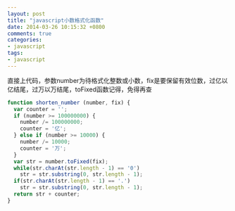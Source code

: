 ```yaml
---
layout: post
title: "javascript小数格式化函数"
date: 2014-03-26 10:15:32 +0800
comments: true
categories:
- javascript
tags:
- javascript
---
```

直接上代码，参数number为待格式化整数或小数，fix是要保留有效位数，过亿以亿结尾，过万以万结尾，toFixed函数记得，免得再查
``` js
function shorten_number (number, fix) {
  var counter = '';
  if (number >= 100000000) {
    number /= 100000000;
    counter = '亿';
  } else if (number >= 10000) {
    number /= 10000;
    counter = '万';
  }
  var str = number.toFixed(fix);
  while(str.charAt(str.length - 1) == '0')
    str = str.substring(0, str.length - 1);
  if(str.charAt(str.length - 1) == '.')
    str = str.substring(0, str.length - 1);
  return str + counter;
}
```
